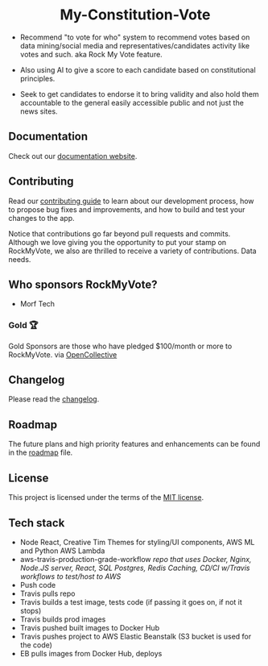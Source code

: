 <h1 align="center">My-Constitution-Vote</h1>
  
- Recommend "to vote for who" system to recommend votes based on data mining/social media and representatives/candidates activity like votes and such. aka Rock My Vote feature.

- Also using AI to give a score to each candidate based on constitutional principles.

- Seek to get candidates to endorse it to bring validity and also hold them accountable to the general easily accessible public and not just the news sites.

## Documentation

Check out our [documentation website](https://kards.dev/rockmyvote).

## Contributing

Read our [contributing guide](/CONTRIBUTING.md) to learn about our development process, how to propose bug fixes and improvements, and how to build and test your changes to the app.

Notice that contributions go far beyond pull requests and commits.
Although we love giving you the opportunity to put your stamp on RockMyVote, we also are thrilled to receive a variety of contributions. Data needs.

## Who sponsors RockMyVote?

- Morf Tech

### Gold 🏆

Gold Sponsors are those who have pledged \$100/month or more to RockMyVote.
via [OpenCollective](https://opencollective.com/rockmyvote)

## Changelog

Please read the [changelog](https://kards.dev/rockmyvote/releases).

## Roadmap

The future plans and high priority features and enhancements can be found in the [roadmap](https://kards.dev/rockmyvote/roadmap/) file.

## License

This project is licensed under the terms of the
[MIT license](/LICENSE).

## Tech stack

- Node React, Creative Tim Themes for styling/UI components, AWS ML and Python AWS Lambda
- aws-travis-production-grade-workflow
  _repo that uses Docker, Nginx, Node.JS server, React, SQL Postgres, Redis Caching, CD/CI w/Travis workflows to test/host to AWS_
- Push code
- Travis pulls repo
- Travis builds a test image, tests code (if passing it goes on, if not it stops)
- Travis builds prod images
- Travis pushed built images to Docker Hub
- Travis pushes project to AWS Elastic Beanstalk (S3 bucket is used for the code)
- EB pulls images from Docker Hub, deploys
